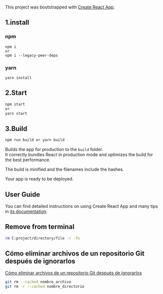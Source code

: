 This project was bootstrapped with [Create React App](https://github.com/facebook/create-react-app).

## 1.install

### npm

```
npm i
or
npm i --legacy-peer-deps
```

### yarn

```
yarn install
```

## 2.Start

```sh
npm start
or
yarn start
```

## 3.Build

```sh
npm run build or yarn build
```

Builds the app for production to the `build` folder.<br>
It correctly bundles React in production mode and optimizes the build for the best performance.

The build is minified and the filenames include the hashes.<br>

Your app is ready to be deployed.

## User Guide

You can find detailed instructions on using Create React App and many tips in [its documentation](https://facebook.github.io/create-react-app/).

## Remove from terminal
```bash
rm C:project/directory/file -r -fo
```
## Cómo eliminar archivos de un repositorio Git después de ignorarlos
[Cómo eliminar archivos de un repositorio Git después de ignorarlos](https://www.arsys.es/blog/eliminar-archivos-repositorio-git)
```bash
git rm --cached nombre_archivo
git rm -r --cached nombre_directorio
```